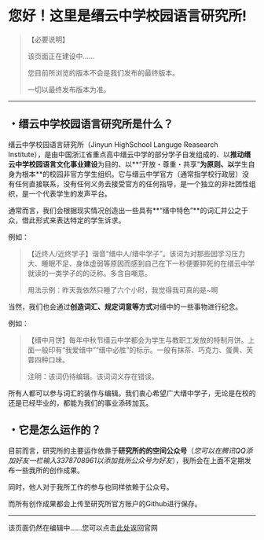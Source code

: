 # 您好！这里是缙云中学校园语言研究所!

> 【必要说明】
>
> 该页面正在建设中......
>
> 您目前所浏览的版本不会是我们发布的最终版本。
>
> 一切以最终发布版本为准。

******

## ・缙云中学校园语言研究所是什么？

  缙云中学校园语言研究所（Jinyun HighSchool Languge Reasearch Institute），是由中国浙江省重点高中缙云中学的部分学子自发组成的、以**推动缙云中学校园语言文化事业建设**为目的、以**“开放・尊重・共享”**为原则、以**学生自身为根本**的校园非官方学生组织。它与缙云中学官方（通常指学校行政层）没有任何直接联系，没有任何义务去接受官方的任何指导，是一个独立的非社团性组织，是一个代表学生的发声平台。

  通常而言，我们会根据现实情况创造出一些具有**“缙中特色”**的词汇并公之于众，借此形式来表达特定的学生诉求。

  例如：

> 【近终人/近终学子】谐音“缙中人/缙中学子”。该词为对那些因学习压力大、睡眠不足、身体虚弱等原因而感到自己在下一秒便要猝死的在缙云中学就读的一类学子的的泛称。多含自嘲意。
>
> 用法示例：昨天我依然只睡了六个小时，我觉得我可真的是~啊

  当然，我们也会通过**创造词汇、规定词意等方式**对缙中的一些事物进行纪念。

  例如：

> 【缙中月饼】每年中秋节缙云中学都会为学生与教职工发放的特制月饼。上面一般印有“我爱缙中”“缙中必胜”的标示。一般有抹茶、巧克力、蛋黄、芙蓉四种口味。
>
> 注明：该词仍待编辑。该词词义存在错误。

  所有人都可以参与词汇的装作与编辑。我们衷心希望广大缙中学子，无论是在校的还是已经毕业的，都能为我们的事业添砖加瓦。



## ・它是怎么运作的？

  目前而言，研究所的主要运作依靠于**研究所的的空间公众号**（*您可以在腾讯QQ添加好友一栏输入3378708961以添加我所公众号为好友*），我所会在上面不定期发布一些我所的创作成果。

  同时，他人对于我所工作的参与也同样依赖于公众号。

  而所有创作成果都会上传至研究所官方账户的Github进行保存。

******

该页面仍然在编辑中......您可以点击[此处](https://jzlanguageresearchinstitute.github.io/JZLanguageReIn/Index.html)返回官网

